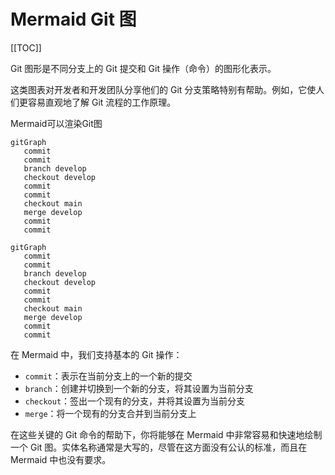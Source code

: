 # Mermaid Git 图

[[TOC]]

Git 图形是不同分支上的 Git 提交和 Git 操作（命令）的图形化表示。

这类图表对开发者和开发团队分享他们的 Git 分支策略特别有帮助。例如，它使人们更容易直观地了解 Git 流程的工作原理。

Mermaid可以渲染Git图

```text
gitGraph
   commit
   commit
   branch develop
   checkout develop
   commit
   commit
   checkout main
   merge develop
   commit
   commit
```
```mermaid
gitGraph
   commit
   commit
   branch develop
   checkout develop
   commit
   commit
   checkout main
   merge develop
   commit
   commit
```

在 Mermaid 中，我们支持基本的 Git 操作：
- `commit`：表示在当前分支上的一个新的提交
- `branch`：创建并切换到一个新的分支，将其设置为当前分支
- `checkout`：签出一个现有的分支，并将其设置为当前分支
- `merge`：将一个现有的分支合并到当前分支上

在这些关键的 Git 命令的帮助下，你将能够在 Mermaid 中非常容易和快速地绘制一个 Git 图。实体名称通常是大写的，尽管在这方面没有公认的标准，而且在 Mermaid 中也没有要求。
